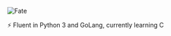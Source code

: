<p align="left">
  <img src="https://github-readme-stats.vercel.app/api?username=Fvted&show_icons=true&theme=tokyonight", alt=Fate>
</p>

:zap: Fluent in Python 3 and GoLang, currently learning C
